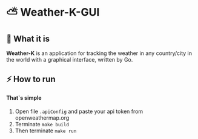 # ⛅ Weather-K-GUI

## 🤔 What it is
<p>
  <b>Weather-K</b> is an application for tracking the weather in any country/city  in the world with a graphical interface, written by Go.
</p>

## ⚡️ How to run
<h4>That`s simple</h4>
    <ol>
        <li>Open file <code>.apiConfig</code> and paste your api token from openweathermap.org</li>
        <li>Terminate <code>make build</code></li>
        <li>Then terminate <code>make run</code></li>
    </ol>
